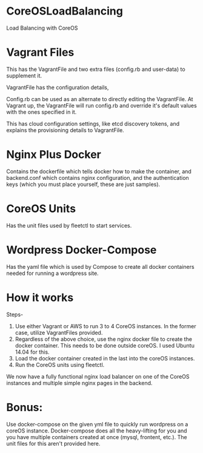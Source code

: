 # CoreOSLoadBalancing
Load Balancing with CoreOS

# Vagrant Files
This has the VagrantFile and two extra files (config.rb and user-data) to supplement it. 

VagrantFile has the configuration details, 

Config.rb can be used as an alternate to directly editing the VagrantFile. At Vagrant up, the VagrantFile will run config.rb and override it's default values with the ones specified in it.

This has cloud configuration settings, like etcd discovery tokens, and explains the provisioning details to VagrantFile.

# Nginx Plus Docker
Contains the dockerfile which tells docker how to make the container, and backend.conf which contains nginx configuration, and the authentication keys (which you must place yourself, these are just samples).

# CoreOS Units
Has the unit files used by fleetctl to start services.

# Wordpress Docker-Compose
Has the yaml file which is used by Compose to create all docker containers needed for running a wordpress site.

# How it works
Steps-
1) Use either Vagrant or AWS to run 3 to 4 CoreOS instances. In the former case, utilize VagrantFiles provided.
2) Regardless of the above choice, use the nginx docker file to create the docker container. This needs to be done outside coreOS. I used Ubuntu 14.04 for this.
3) Load the docker container created in the last into the coreOS instances.
4) Run the CoreOS units using fleetctl.

We now have a fully functional nginx load balancer on one of the CoreOS instances and multiple simple nginx pages in the backend.

# Bonus:
Use docker-compose on the given yml file to quickly run wordpress on a coreOS instance. Docker-compose does all the heavy-lifting for you and you have multiple containers created at once (mysql, frontent, etc.). The unit files for this aren't provided here.
